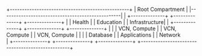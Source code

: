 +-------------------------------------------------+
|                Root Compartment                |
|-------------------------------------------------|
|  +--------------+  +--------------+  +--------------+
|  | Health       |  | Education    |  | Infrastructure|
|  +--------------+  +--------------+  +--------------+ |
|  |  VCN, Compute |  |  VCN, Compute |  |  VCN, Compute | |
|  |  Database     |  |  Applications |  |  Network       
|  +--------------+  +--------------+  +--------------+ 
+-------------------------------------------------+


